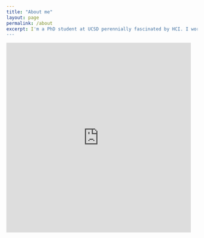 ```yaml
---
title: "About me"
layout: page
permalink: /about
excerpt: I'm a PhD student at UCSD perennially fascinated by HCI. I work with my advisor <a href="pgbovine.net">Philip Guo</a>, to design & build scalable tools for learning programmining online. Click (or tap) the title to view my resume.<br/>
---
```

[//]: # (Hack to avoid previewing the PDF!)
<!-- I'm a graduate student at UCSD fascinated by HCI, more specifically, interaction design and information visualization. Download my resume [here](https://drive.google.com/file/d/0ByQtLx_3RS9-UXRTempLQXB5TEk/view?usp=sharing) (last updated: October 2017).<br/> -->

<iframe src="https://docs.google.com/file/d/0B-6l-401b-ebZkNvMk9rbVF0amxHRktDbU8wdTZreHFrZFM0/preview" width="96.5%" style="position: relative; height: 500px; border: none"></iframe>
<!-- add analytics -->
